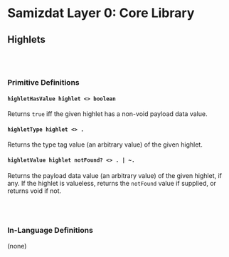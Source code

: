 Samizdat Layer 0: Core Library
==============================

Highlets
--------

<br><br>
### Primitive Definitions

#### `highletHasValue highlet <> boolean`

Returns `true` iff the given highlet has a non-void payload data value.

#### `highletType highlet <> .`

Returns the type tag value (an arbitrary value) of the given highlet.

#### `highletValue highlet notFound? <> . | ~.`

Returns the payload data value (an arbitrary value) of the given
highlet, if any. If the highlet is valueless, returns the `notFound`
value if supplied, or returns void if not.


<br><br>
### In-Language Definitions

(none)

